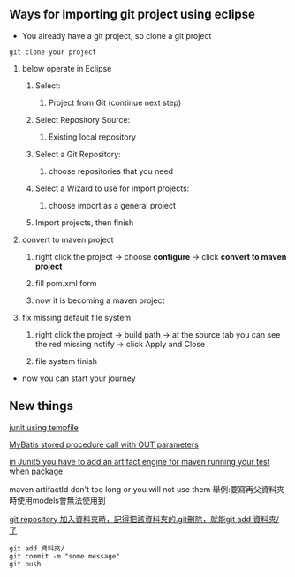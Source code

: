 ## Ways for importing git project using eclipse

- You already have a git project, so clone a git project

```git
git clone your project
```

1. below operate in Eclipse
   1. Select:
      1. Project from Git (continue next step)

   2. Select Repository Source:
      1. Existing local repository

   3. Select a Git Repository:
      1. choose repositories that you need

   4. Select a Wizard to use for import projects:
      1. choose import as a general project

   5. Import projects, then finish

1. convert to maven project
   1. right click the project -> choose **configure** -> click **convert to maven project**

   2. fill pom.xml form

   3. now it is becoming a maven project

1. fix missing default file system
   1. right click the project -> build path -> at the source tab you can see the red missing notify -> click Apply and Close

   1. file system finish

- now you can start your journey

## New things

[junit using tempfile](
https://www.baeldung.com/junit-5-temporary-directory)

[MyBatis stored procedure call with OUT parameters](https://stackoverflow.com/questions/9215784/java-mybatis-stored-procedure-call-with-out-parameters)

[in Junit5 you have to add an artifact engine for maven running your test when package](https://www.baeldung.com/maven-cant-find-junit-tests)

maven artifactId don't too long or you will not use them
舉例:要寫再父資料夾時使用models會無法使用到

[git repository 加入資料夾時，記得把該資料夾的.git刪除，就能git add 資料夾/ 了](https://www.cnblogs.com/polk6/p/16131269.html)

```git
git add 資料夾/
git commit -m "some message"
git push
```
